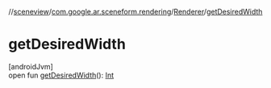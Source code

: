 //[sceneview](../../../index.md)/[com.google.ar.sceneform.rendering](../index.md)/[Renderer](index.md)/[getDesiredWidth](get-desired-width.md)

# getDesiredWidth

[androidJvm]\
open fun [getDesiredWidth](get-desired-width.md)(): [Int](https://kotlinlang.org/api/latest/jvm/stdlib/kotlin/-int/index.html)
